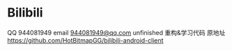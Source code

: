 # Bilibili
QQ 944081949
email 944081949@qq.com
unfinished
重构&学习代码
原地址 https://github.com/HotBitmapGG/bilibili-android-client
